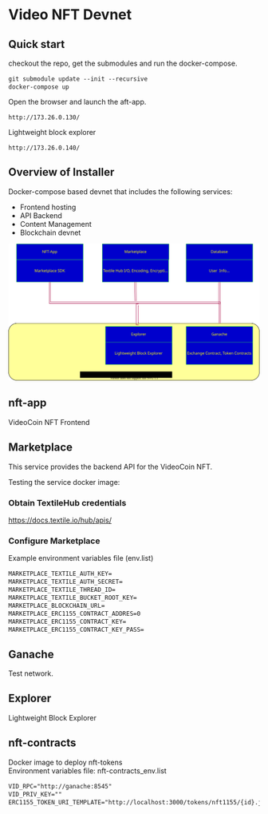 # Video NFT Devnet

## Quick start
checkout the repo, get the submodules and run the docker-compose.
```
git submodule update --init --recursive
docker-compose up
```
Open the browser and launch the aft-app.
```
http://173.26.0.130/
```

Lightweight block explorer
```
http://173.26.0.140/
```

## Overview of Installer
Docker-compose based devnet that includes the following services:
* Frontend hosting
* API Backend
* Content Management
* Blockchain devnet

![Video NFT Devenet](./docs/devnet.drawio.svg)

## nft-app
VideoCoin NFT Frontend

## Marketplace
This service provides the backend API for the VideoCoin NFT.

Testing the service docker image:

### Obtain TextileHub credentials
https://docs.textile.io/hub/apis/

### Configure Marketplace
Example environment variables file (env.list)
```
MARKETPLACE_TEXTILE_AUTH_KEY=
MARKETPLACE_TEXTILE_AUTH_SECRET=
MARKETPLACE_TEXTILE_THREAD_ID=
MARKETPLACE_TEXTILE_BUCKET_ROOT_KEY=
MARKETPLACE_BLOCKCHAIN_URL=
MARKETPLACE_ERC1155_CONTRACT_ADDRES=0
MARKETPLACE_ERC1155_CONTRACT_KEY=
MARKETPLACE_ERC1155_CONTRACT_KEY_PASS=
```

## Ganache
Test network.

## Explorer
Lightweight Block Explorer

## nft-contracts
Docker image to deploy nft-tokens  
Environment variables file: nft-contracts_env.list
```
VID_RPC="http://ganache:8545"
VID_PRIV_KEY=""
ERC1155_TOKEN_URI_TEMPLATE="http://localhost:3000/tokens/nft1155/{id}.json
```